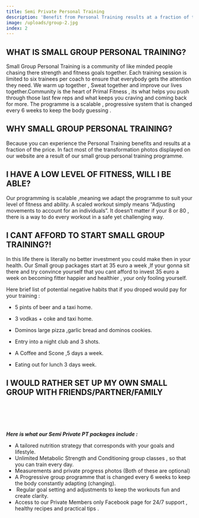 ```yaml
---
title: Semi Private Personal Training
description: 'Benefit from Personal Training results at a fraction of the price , Our packages are between €30 and €40 per week.'
image: /uploads/group-2.jpg
index: 2
---
```



## **WHAT IS SMALL GROUP PERSONAL TRAINING?**

Small Group Personal Training is a community of like minded people chasing there strength and fitness goals together. Each training session is limited to six trainees per coach to ensure that everybody gets the attention they need. We warm up together , Sweat together and improve our lives together.Community is the heart of Primal Fitness , its what helps you push through those last few reps and what keeps you craving and coming back for more. The programme is a scalable , progressive system that is changed every 6 weeks to keep the body guessing .

## **WHY SMALL GROUP PERSONAL TRAINING?**

Because you can experience the Personal Training benefits and results at a fraction of the price. In fact most of the transformation photos displayed on our website are a result of our small group personal training programme. &nbsp;

## **I HAVE A LOW LEVEL OF FITNESS, WILL I BE ABLE?**

Our programming is scalable ,meaning we adapt the programme to suit your level of fitness and ability. A scaled workout simply means “Adjusting movements to account for an individuals”. It doesn’t matter if your 8 or 80 , there is a way to do every workout in a safe yet challenging way.

## **I CANT AFFORD TO START SMALL GROUP TRAINING?!**

In this life there is literally no better investment you could make then in your health. Our Small group packages start at 35 euro a week ,If your gonna sit there and try convince yourself that you cant afford to invest 35 euro a week on becoming fitter happier and healthier , your only fooling yourself.

Here brief list of potential negative habits that if you droped would pay for your training :

* 5 pints of beer and a taxi home.

* 3 vodkas + coke and taxi home.

* Dominos large pizza ,garlic bread and dominos cookies.

* Entry into a night club and 3 shots.

* A Coffee and Scone ,5 days a week.

* Eating out for lunch 3 days week.

## **I WOULD RATHER SET UP MY OWN SMALL GROUP WITH FRIENDS/PARTNER/FAMILY**

# &nbsp;

***Here is what our Semi Private PT packages include :***

* A tailored nutrition strategy that corresponds with your goals and lifestyle.
* Unlimited Metabolic Strength and Conditioning group classes , so that you can train every day.
* Measurements and private progress photos (Both of these are optional)
* A Progressive group programme that is changed every 6 weeks to keep the body constantly adapting (changing).
* &nbsp;Regular goal setting and adjustments to keep the workouts fun and create clarity.
* Access to our Private Members only Facebook page for 24/7 support , healthy recipes and practical tips .